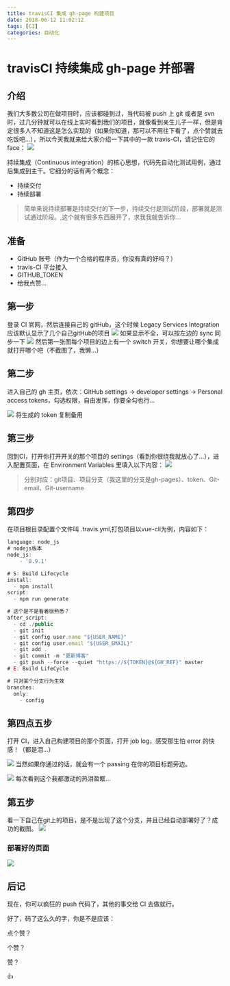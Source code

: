 ```yaml
---
title: travisCI 集成 gh-page 构建项目
date: 2018-06-12 11:02:12
tags: [CI]
categories: 自动化
---
```

# travisCI 持续集成 gh-page 并部署

## 介绍

我们大多数公司在做项目时，应该都碰到过，当代码被 push 上 git 或者是 svn 时，过几分钟就可以在线上实时看到我们的项目，就像看到亲生儿子一样，但是肯定很多人不知道这是怎么实现的（如果你知道，那可以不用往下看了，点个赞就去吃饭吧...），所以今天我就来给大家介绍一下其中的一款 travis-CI，请记住它的 face：
![](https://user-gold-cdn.xitu.io/2018/6/13/163f71251406fc86?w=72&h=55&f=jpeg&s=5120)

持续集成（Continuous integration）的核心思想，代码先自动化测试用例，通过后集成到主干。它细分的话有两个概念：

* 持续交付
* 持续部署
> 简单来说持续部署是持续交付的下一步，持续交付是测试阶段，部署就是测试通过阶段。,这个就有很多东西展开了，求我我就告诉你...

## 准备

* GitHub 账号（作为一个合格的程序员，你没有真的好吗？）
* travis-CI 平台接入
* GITHUB_TOKEN
* 给我点赞...

## 第一步

登录 CI 官网，然后连接自己的 gitHub，这个时候 Legacy Services Integration 应该默认显示了几个自己gitHub的项目
![](https://user-gold-cdn.xitu.io/2018/6/13/163f6c4922b8c7a6?w=761&h=546&f=jpeg&s=39527)
如果显示不全，可以按左边的 sync 同步一下
![](https://user-gold-cdn.xitu.io/2018/6/13/163f6c6433ce6888?w=318&h=204&f=jpeg&s=16141)
然后第一张图每个项目的边上有一个 switch 开关，你想要让哪个集成就打开哪个吧（不截图了，我懒...）

## 第二步

进入自己的 gh 主页，依次：GitHub settings -> developer settings -> Personal access tokens，勾选权限，自由发挥，你要全勾也行...

![](https://user-gold-cdn.xitu.io/2018/6/13/163f6d80fb076590?w=1050&h=878&f=jpeg&s=133880)
将生成的 token 复制备用

## 第三步

回到CI，打开你打开开关的那个项目的 settings（看到你很绕我就放心了...），进入配置页面，在 Environment Variables 里填入以下内容：
![](https://user-gold-cdn.xitu.io/2018/6/13/163f6f783dbe0143?w=832&h=374&f=jpeg&s=35978)
> 分别对应：git项目、项目分支（我这里的分支是gh-pages）、token、Git-email、Git-username

## 第四步

在项目根目录配置个文件叫 .travis.yml,打包项目以vue-cli为例，内容如下：

```js
language: node_js
# nodejs版本
node_js:
    - '8.9.1'

# S: Build Lifecycle
install:
  - npm install
script:
  - npm run generate

# 这个是不是看着很熟悉？
after_script:
  - cd ./public
  - git init
  - git config user.name "${USER_NAME}"
  - git config user.email "${USER_EMAIL}"
  - git add .
  - git commit -m "更新博客"
  - git push --force --quiet "https://${TOKEN}@${GH_REF}" master
# E: Build LifeCycle

# 只对某个分支行为生效
branches:
  only:
    - config
```

## 第四点五步

打开 CI，进入自己构建项目的那个页面，打开 job log，感受那生怕 error 的快感！（都是泪...）

![](https://user-gold-cdn.xitu.io/2018/6/13/163f702606d46967?w=632&h=420&f=jpeg&s=50737)
当然如果你通过的话，就会有一个 passing 在你的项目标题旁边。

![](https://user-gold-cdn.xitu.io/2018/6/13/163f7035a73791e3?w=363&h=148&f=jpeg&s=11294)
每次看到这个我都激动的热泪盈眶...

## 第五步

看一下自己在git上的项目，是不是出现了这个分支，并且已经自动部署好了？成功的截图。
![](https://user-gold-cdn.xitu.io/2018/6/13/163f706697e8aeb8?w=355&h=306&f=jpeg&s=28047)

### 部署好的页面

![](https://user-gold-cdn.xitu.io/2018/6/13/163f708677ae9c6d?w=797&h=266&f=jpeg&s=42978)

## 后记

现在，你可以疯狂的 push 代码了，其他的事交给 CI 去做就行。

好了，码了这么久的字，你是不是应该：

点个赞？

个赞？

赞？

👍
